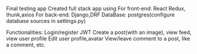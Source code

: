 Final testing app
Created full stack app using
For front-end:
React Redux, thunk,axios
For back-end:
Django,DRF
DataBase: postgres(configure database sources in settings.py)

Functionalities:
Login/register JWT
Create a post(with an image), view feed, view user profile
Edit user profile,avatar
View/leave comment to a  post, like a comment, etc.
